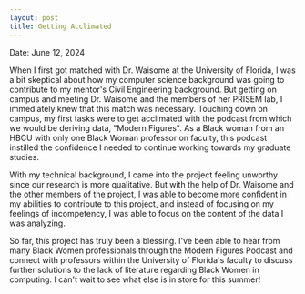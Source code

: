 ```yaml
---
layout: post
title: Getting Acclimated
---
```

Date: June 12, 2024

When I first got matched with Dr. Waisome at the University of Florida, I was a bit skeptical about how my computer science background was going to contribute to my mentor's Civil Engineering background. But getting on campus and meeting Dr. Waisome and the members of her PRISEM lab, I immediately knew that this match was necessary. Touching down on campus, my first tasks were to get acclimated with the podcast from which we would be deriving data, "Modern Figures". As a Black woman from an HBCU with only one Black Woman professor on faculty, this podcast instilled the confidence I needed to continue working towards my graduate studies. 

With my technical background, I came into the project feeling unworthy since our research is more qualitative. But with the help of Dr. Waisome and the other members of the project, I was able to become more confident in my abilities to contribute to this project, and instead of focusing on my feelings of incompetency, I was able to focus on the content of the data I was analyzing. 

So far, this project has truly been a blessing. I've been able to hear from many Black Women professionals through the Modern Figures Podcast and connect with professors within the University of Florida's faculty to discuss further solutions to the lack of literature regarding Black Women in computing. I can't wait to see what else is in store for this summer!

